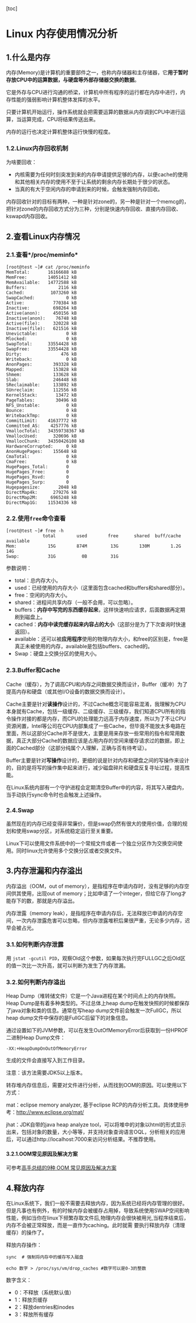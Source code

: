 [toc]



# Linux 内存使用情况分析

## 1.什么是内存

内存(Memory)是计算机的重要部件之一，也称内存储器和主存储器，它**用于暂时存放CPU中的运算数据，与硬盘等外部存储器交换的数据**。

它是外存与CPU进行沟通的桥梁，计算机中所有程序的运行都在内存中进行，内存性能的强弱影响计算机整体发挥的水平。

只要计算机开始运行，操作系统就会把需要运算的数据从内存调到CPU中进行运算，当运算完成，CPU将结果传送出来。

内存的运行也决定计算机整体运行快慢的程度。

### 1.2.Linux内存回收机制

为啥要回收：

- 内核需要为任何时刻突发到来的内存申请提供足够的内存，以便cache的使用和其他相关内存的使用不至于让系统的剩余内存长期处于很少的状态。
- 当真的有大于空闲内存的申请到来的时候，会触发强制内存回收。

内存回收针对的目标有两种，一种是针对zone的，另一种是针对一个memcg的，把针对zone的内存回收方式分为三种，分别是快速内存回收、直接内存回收、kswapd内存回收。

## 2.查看Linux内存情况

### 2.1.查看*/proc/meminfo*

```
[root@test ~]# cat /proc/meminfo
MemTotal:       16166688 kB
MemFree:        14051412 kB
MemAvailable:   14772588 kB
Buffers:            2116 kB
Cached:          1073260 kB
SwapCached:            0 kB
Active:           770384 kB
Inactive:         698264 kB
Active(anon):     450156 kB
Inactive(anon):    76748 kB
Active(file):     320228 kB
Inactive(file):   621516 kB
Unevictable:           0 kB
Mlocked:               0 kB
SwapTotal:      33554428 kB
SwapFree:       33554428 kB
Dirty:               476 kB
Writeback:             0 kB
AnonPages:        393328 kB
Mapped:           153828 kB
Shmem:            133628 kB
Slab:             246448 kB
SReclaimable:     133892 kB
SUnreclaim:       112556 kB
KernelStack:       13472 kB
PageTables:        30496 kB
NFS_Unstable:          0 kB
Bounce:                0 kB
WritebackTmp:          0 kB
CommitLimit:    41637772 kB
Committed_AS:    4257776 kB
VmallocTotal:   34359738367 kB
VmallocUsed:      320696 kB
VmallocChunk:   34350426108 kB
HardwareCorrupted:     0 kB
AnonHugePages:    155648 kB
CmaTotal:              0 kB
CmaFree:               0 kB
HugePages_Total:       0
HugePages_Free:        0
HugePages_Rsvd:        0
HugePages_Surp:        0
Hugepagesize:       2048 kB
DirectMap4k:      279276 kB
DirectMap2M:     6965248 kB
DirectMap1G:    11534336 kB
```

### 2.2.使用`free`命令查看

```
[root@test ~]# free -h
              total        used        free      shared  buff/cache   available
Mem:            15G        874M         13G        130M        1.2G         14G
Swap:           31G          0B         31G
```

参数说明：

- total：总内存大小。
- used：已经使用的内存大小（这里面包含cached和buffers和shared部分）。
- free：空闲的内存大小。
- shared：进程间共享内存（一般不会用，可以忽略）。
- buffers：**内存中写完的东西缓存起来**，这样快速响应请求，后面数据再定期刷到磁盘上。
- cached：**内存中读完缓存起来内容占的大小**（这部分是为了下次查询时快速返回）。
- available：还可以被**应用程序**使用的物理内存大小，和free的区别是，free是真正未被使用的内存，available是包括buffers、cached的。
- Swap：硬盘上交换分区的使用大小。

### 2.3.Buffer和Cache

Cache（缓存），为了调高CPU和内存之间数据交换而设计，Buffer（缓冲）为了提高内存和硬盘（或其他I/O设备的数据交换而设计）。

Cache主要是针对**读操作**设计的，不过Cache概念可能容易混淆，我理解为CPU本身就有Cache，包括一级缓存、二级缓存、三级缓存，我们知道CPU所有的指令操作对接的都是内存，而CPU的处理能力远高于内存速度，所以为了不让CPU资源闲置，Intel等公司在CPU内部集成了一些Cache，但毕竟不能放太多电路在里面，所以这部分Cache并不是很大，主要是用来存放一些常用的指令和常用数据，真正大部分Cache的数据应该是占用内存的空间来缓存请求过的数据，即上面的Cached部分（这部分纯属个人理解，正确与否有待考证）。

Buffer主要是针对**写操作**设计的，更细的说是针对内存和硬盘之间的写操作来设计的，目的是将写的操作集中起来进行，减少磁盘碎片和硬盘反复寻址过程，提高性能。

在Linux系统内部有一个守护进程会定期清空Buffer中的内容，将其写入硬盘内，当手动执行sync命令时也会触发上述操作。

### 2.4.Swap

虽然现在的内存已经变得非常廉价，但是swap仍然有很大的使用价值，合理的规划和使用swap分区，对系统稳定运行至关重要。

Linux下可以使用文件系统中的一个常规文件或者一个独立分区作为交换空间使用。同时linux允许使用多个交换分区或者交换文件。

## 3.内存泄漏和内存溢出

内存溢出（OOM，out of memory），是指程序在申请内存时，没有足够的内存空间供其使用，出现out of memory；比如申请了一个integer，但给它存了long才能存下的数，那就是内存溢出。

内存泄露（memory leak），是指程序在申请内存后，无法释放已申请的内存空间，一次内存泄露危害可以忽略，但内存泄露堆积后果很严重，无论多少内存，迟早会被占光。

### 3.1.如何判断内存泄露

用 `jstat -gcutil PID`，观察Old这个参数，如果每次执行完FULLGC之后Old区的值一次比一次升高，就可以判断为发生了内存泄漏。

### 3.2.如何判断内存溢出

Heap Dump（堆转储文件）它是一个Java进程在某个时间点上的内存快照。Heap Dump是有着多种类型的。不过总体上heap dump在触发快照的时候都保存了java对象和类的信息。通常在写heap dump文件前会触发一次FullGC，所以heap dump文件中保存的是FullGC后留下的对象信息。

通过设置如下的JVM参数，可以在发生OutOfMemoryError后获取到一份HPROF二进制Heap Dump文件：

```
-XX:+HeapDumpOnOutOfMemoryError
```

生成的文件会直接写入到工作目录。

注意：该方法需要JDK5以上版本。

转存堆内存信息后，需要对文件进行分析，从而找到OOM的原因。可以使用以下方式：

mat：eclipse memory analyzer, 基于eclipse RCP的内存分析工具。具体使用参考：http://www.eclipse.org/mat/

jhat：JDK自带的java heap analyze tool，可以将堆中的对象以html的形式显示出来，包括对象的数量，大小等等，并支持对象查询语言OQL，分析相关的应用后，可以通过http://localhost:7000来访问分析结果。不推荐使用。

#### 3.2.1.OOM常见原因及解决方案

可参考[高手总结的9种 OOM 常见原因及解决方案](https://zhuanlan.zhihu.com/p/79355050)

## 4.释放内存

在Linux系统下，我们一般不需要去释放内存，因为系统已经将内存管理的很好。但是凡事也有例外，有的时候内存会被缓存占用掉，导致系统使用SWAP空间影响性能，例如当你在linux下频繁存取文件后,物理内存会很快被用光,当程序结束后，内存不会被正常释放，而是一直作为caching。此时就需 要执行释放内存（清理缓存）的操作了。

释放内存操作：

```
sync  # 强制将内存中的缓存写入磁盘

echo 数字 > /proc/sys/vm/drop_caches #数字可以是0-3的整数
```

数字含义：

- 0：不释放（系统默认值）
- 1：释放页缓存
- 2：释放dentries和inodes
- 3：释放所有缓存